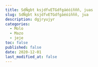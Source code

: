 ```yaml
---
title: SdÑgbt ksjdfvETGdfgáéóíñññ, juas
slug: SdÑgbt ksjdfvETGdfgáéóíñññ, jua
description: dgjryujyr
categories:
  - Molo
  - Mazo
  - jeje
toc: false
published: false
date: 2020-12-01
last_modified_at: false
---
```

